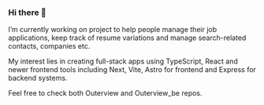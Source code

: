 ### Hi there 👋

I’m currently working on project to help people manage their job applications, keep track of resume variations and manage search-related contacts, companies etc.

My interest lies in creating full-stack apps using TypeScript, React and newer frontend tools including Next, Vite, Astro for frontend and Express for backend systems.

Feel free to check both Outerview and Outerview_be repos.

<!--
**thewebwelost/thewebwelost** is a ✨ _special_ ✨ repository because its `README.md` (this file) appears on your GitHub profile.

Here are some ideas to get you started:

- 🔭 I’m currently working on ...
- 🌱 I’m currently learning ...
- 👯 I’m looking to collaborate on ...
- 🤔 I’m looking for help with ...
- 💬 Ask me about ...
- 📫 How to reach me: ...
- 😄 Pronouns: ...
- ⚡ Fun fact: ...
-->
